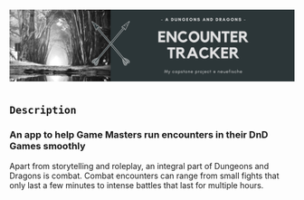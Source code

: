 # ![](./readme_assets/Encounter_Tracker_Banner.png)

## <code>Description</code>

### An app to help Game Masters run encounters in their DnD Games smoothly

Apart from storytelling and roleplay, an integral part of Dungeons and Dragons is combat. Combat encounters can range from small fights that only last a few minutes to intense battles that last for multiple hours.
